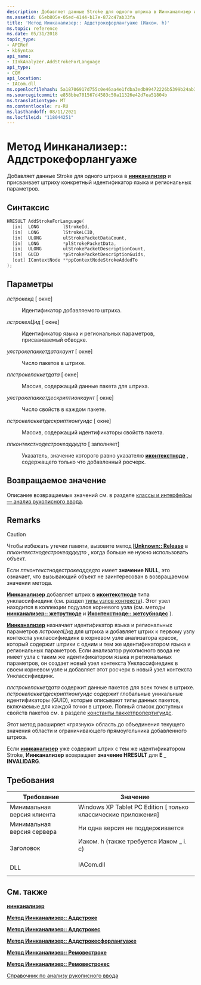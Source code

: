 ```yaml
---
description: Добавляет данные Stroke для одного штриха в Иинканализер и присваивает штриху конкретный идентификатор языка и региональных параметров.
ms.assetid: 65eb805e-05ed-4144-b17e-872c47ab33fa
title: 'Метод Иинканализер:: Аддстрокефорлангуаже (Иаком. h)'
ms.topic: reference
ms.date: 05/31/2018
topic_type:
- APIRef
- kbSyntax
api_name:
- IInkAnalyzer.AddStrokeForLanguage
api_type:
- COM
api_location:
- IACom.dll
ms.openlocfilehash: 5a18706917d755c0e46aa4e1fdba3edb99472226b5399b24ab3d94488685ddf8
ms.sourcegitcommit: e858bbe701567d4583c50a11326e42d7ea51804b
ms.translationtype: MT
ms.contentlocale: ru-RU
ms.lasthandoff: 08/11/2021
ms.locfileid: "118044251"
---
```

# <a name="iinkanalyzeraddstrokeforlanguage-method"></a>Метод Иинканализер:: Аддстрокефорлангуаже

Добавляет данные Stroke для одного штриха в [**иинканализер**](iinkanalyzer.md) и присваивает штриху конкретный идентификатор языка и региональных параметров.

## <a name="syntax"></a>Синтаксис


```C++
HRESULT AddStrokeForLanguage(
  [in]  LONG         lStrokeId,
  [in]  LONG         lStrokeLCID,
  [in]  ULONG        ulStrokePacketDataCount,
  [in]  LONG         *plStrokePacketData,
  [in]  ULONG        ulStrokePacketDescriptionCount,
  [in]  GUID         *pStrokePacketDescriptionGuids,
  [out] IContextNode **ppContextNodeStrokeAddedTo
);
```



## <a name="parameters"></a>Параметры

<dl> <dt>

*лстрокеид* \[ окне\]
</dt> <dd>

Идентификатор добавляемого штриха.

</dd> <dt>

*лстрокелЦид* \[ окне\]
</dt> <dd>

Идентификатор языка и региональных параметров, присваиваемый обводке.

</dd> <dt>

*улстрокепаккетдатакаунт* \[ окне\]
</dt> <dd>

Число пакетов в штрихе.

</dd> <dt>

*плстрокепаккетдата* \[ окне\]
</dt> <dd>

Массив, содержащий данные пакета для штриха.

</dd> <dt>

*улстрокепаккетдескриптионкаунт* \[ окне\]
</dt> <dd>

Число свойств в каждом пакете.

</dd> <dt>

*пстрокепаккетдескриптионгуидс* \[ окне\]
</dt> <dd>

Массив, содержащий идентификаторы свойств пакета.

</dd> <dt>

*ппконтекстнодестрокеаддедто* \[ заполняет\]
</dt> <dd>

Указатель, значение которого равно указателю [**иконтекстноде**](icontextnode.md) , содержащего только что добавленный росчерк.

</dd> </dl>

## <a name="return-value"></a>Возвращаемое значение

Описание возвращаемых значений см. в разделе [классы и интерфейсы — анализ рукописного ввода](classes-and-interfaces---ink-analysis.md).

## <a name="remarks"></a>Remarks

> [!Caution]  
> Чтобы избежать утечки памяти, вызовите метод [**IUnknown:: Release**](/windows/desktop/api/unknwn/nf-unknwn-iunknown-release) в *ппконтекстнодестрокеаддедто* , когда больше не нужно использовать объект.

 

Если *ппконтекстнодестрокеаддедто* имеет **значение NULL**, это означает, что вызывающий объект не заинтересован в возвращаемом значении метода.

[**Иинканализер**](iinkanalyzer.md) добавляет штрих в [**иконтекстноде**](icontextnode.md) типа унклассифиединк (см. раздел [типы узлов контекста](context-node-types.md)). Этот узел находится в коллекции подузлов корневого узла (см. методы [**иинканализер:: жетрутноде**](iinkanalyzer-getrootnode.md) и [**Иконтекстноде:: жетсубнодес**](icontextnode-getsubnodes.md) ).

[**Иинканализер**](iinkanalyzer.md) назначает идентификатор языка и региональных параметров *лстрокелЦид* для штриха и добавляет штрих к первому узлу контекста унклассифиединк в корневом узле анализатора красок, который содержит штрихи с одним и тем же идентификатором языка и региональных параметров. Если анализатор рукописного ввода не имеет узла с таким же идентификатором языка и региональных параметров, он создает новый узел контекста Унклассифиединк в своем корневом узле и добавляет этот росчерк в новый узел контекста Унклассифиединк.

*плстрокепаккетдата* содержит данные пакетов для всех точек в штрихе. *пстрокепаккетдескриптионгуидс* содержит глобальные уникальные идентификаторы (GUID), которые описывают типы данных пакетов, включаемые для каждой точки в штрихе. Полный список доступных свойств пакетов см. в разделе [константы паккетпропертигуидс](packetpropertyguids-constants.md).

Этот метод расширяет «грязную» область до объединения текущего значения области и ограничивающего прямоугольника добавленного штриха.

Если [**иинканализер**](iinkanalyzer.md) уже содержит штрих с тем же идентификатором Stroke, **Иинканализер** возвращает **значение HRESULT** для **E \_ INVALIDARG**.

## <a name="requirements"></a>Требования



| Требование | Значение |
|-------------------------------------|---------------------------------------------------------------------------------------------------------------|
| Минимальная версия клиента<br/> | Windows XP Tablet PC Edition \[ только классические приложения\]<br/>                                                 |
| Минимальная версия сервера<br/> | Ни одна версия не поддерживается<br/>                                                                                     |
| Заголовок<br/>                   | <dl> <dt>Иаком. h (также требуется Иаком \_ i. c)</dt> </dl> |
| DLL<br/>                      | <dl> <dt>IACom.dll</dt> </dl>                          |



## <a name="see-also"></a>См. также

<dl> <dt>

[**иинканализер**](iinkanalyzer.md)
</dt> <dt>

[**Метод Иинканализер:: Аддстроке**](iinkanalyzer-addstroke.md)
</dt> <dt>

[**Метод Иинканализер:: Аддстрокес**](iinkanalyzer-addstrokes.md)
</dt> <dt>

[**Метод Иинканализер:: Аддстрокесфорлангуаже**](iinkanalyzer-addstrokesforlanguage.md)
</dt> <dt>

[**Метод Иинканализер:: Ремовестроке**](iinkanalyzer-removestroke.md)
</dt> <dt>

[**Метод Иинканализер:: Ремовестрокес**](iinkanalyzer-removestrokes.md)
</dt> <dt>

[Справочник по анализу рукописного ввода](ink-analysis-reference.md)
</dt> </dl>

 

